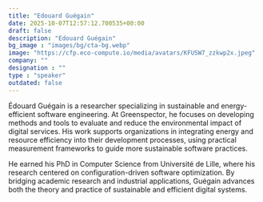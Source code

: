 ```yaml
---
title: "Edouard Guégain"
date: 2025-10-07T12:57:12.700535+00:00
draft: false
description: "Edouard Guégain"
bg_image : "images/bg/cta-bg.webp"
image: "https://cfp.eco-compute.io/media/avatars/KFUSW7_zzkwp2x.jpeg"
company: ""
designation : ""
type : "speaker"
outdated: false
---
```


Édouard Guégain is a researcher specializing in sustainable and energy-efficient software engineering. At Greenspector, he focuses on developing methods and tools to evaluate and reduce the environmental impact of digital services. His work supports organizations in integrating energy and resource efficiency into their development processes, using practical measurement frameworks to guide more sustainable software practices.

He earned his PhD in Computer Science from Université de Lille, where his research centered on configuration-driven software optimization. By bridging academic research and industrial applications, Guégain advances both the theory and practice of sustainable and efficient digital systems.
